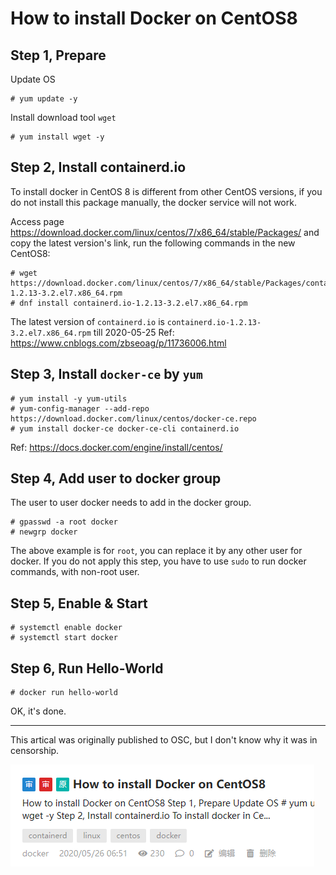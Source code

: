 # How to install Docker on CentOS8

## Step 1, Prepare
Update OS
```
# yum update -y
```
Install download tool ``wget``
```
# yum install wget -y
```

## Step 2, Install containerd.io
To install docker in CentOS 8 is different from other CentOS versions, if you do not install this package manually, the docker service will not work.

Access page https://download.docker.com/linux/centos/7/x86_64/stable/Packages/ and copy the latest version's link, run the following commands in the new CentOS8:
```
# wget https://download.docker.com/linux/centos/7/x86_64/stable/Packages/containerd.io-1.2.13-3.2.el7.x86_64.rpm
# dnf install containerd.io-1.2.13-3.2.el7.x86_64.rpm
```
The latest version of ``containerd.io`` is ``containerd.io-1.2.13-3.2.el7.x86_64.rpm`` till 2020-05-25
Ref:  https://www.cnblogs.com/zbseoag/p/11736006.html

## Step 3, Install ``docker-ce`` by ``yum``
```
# yum install -y yum-utils
# yum-config-manager --add-repo https://download.docker.com/linux/centos/docker-ce.repo
# yum install docker-ce docker-ce-cli containerd.io
```
Ref:  https://docs.docker.com/engine/install/centos/

## Step 4, Add user to docker group
The user to user docker needs to add in the docker group. 
```
# gpasswd -a root docker
# newgrp docker
```
The above example is for ``root``, you can replace it by any other user for docker. If you do not apply this step, you have to use ``sudo`` to run docker commands, with non-root user.

## Step 5, Enable & Start
```
# systemctl enable docker
# systemctl start docker
```

## Step 6, Run Hello-World
```
# docker run hello-world
```

OK, it's done.

---

This artical was originally published to OSC, but I don't know why it was in censorship.

![history on OSC](images/history2023-06-16-224005.png)